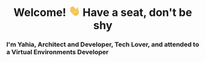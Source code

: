 <h1 align="center">Welcome! <img src="https://raw.githubusercontent.com/ABSphreak/ABSphreak/master/gifs/Hi.gif" width="30px"> Have a seat, don't be shy</h1>

<h3>I'm Yahia, Architect and Developer, Tech Lover, and attended to a Virtual Environments Developer</h3>

